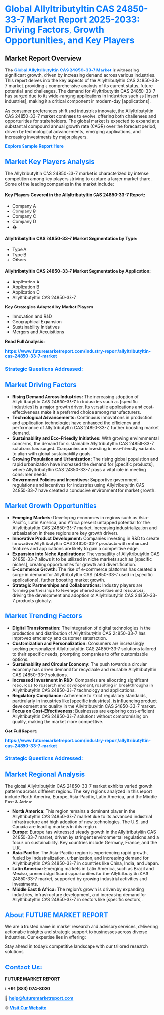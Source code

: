 <h1 style="color: #007BFF;">Global Allyltributyltin CAS 24850-33-7 Market Report 2025-2033: Driving Factors, Growth Opportunities, and Key Players</h1>

<section id="overview">
<h2>Market Report Overview</h2>
<p>The <a href="https://www.futuremarketreport.com/industry-report/allyltributyltin-cas-24850-33-7-market" style="color: #007BFF; text-decoration: none;"><strong>Global Allyltributyltin CAS 24850-33-7 Market</strong></a> is witnessing significant growth, driven by increasing demand across various industries. This report delves into the key aspects of the Allyltributyltin CAS 24850-33-7 market, providing a comprehensive analysis of its current status, future potential, and challenges. The demand for Allyltributyltin CAS 24850-33-7 has surged due to its wide-ranging applications in industries such as [insert industries], making it a critical component in modern-day [applications].</p>
<p>As consumer preferences shift and industries innovate, the Allyltributyltin CAS 24850-33-7 market continues to evolve, offering both challenges and opportunities for stakeholders. The global market is expected to expand at a substantial compound annual growth rate (CAGR) over the forecast period, driven by technological advancements, emerging applications, and increasing investments by major players.</p>
</section>

<section id="overview">
<p><a href="https://www.futuremarketreport.com/request-sample/reportId=119260" style="color: #007BFF; text-decoration: none;"><strong>Explore Sample Report Here</strong></a></p>
</section>

<section id="key-players">
<h2 style="color: #007BFF;">Market Key Players Analysis</h2>
<p>The Allyltributyltin CAS 24850-33-7 market is characterized by intense competition among key players striving to capture a larger market share. Some of the leading companies in the market include:</p>
<h4>Key Players Covered in the Allyltributyltin CAS 24850-33-7 Report:</h4>
<ul><li>Company A</li><li>Company B</li><li>Company C</li><li>Company D</li><li>�</li></ul>
<h4>Allyltributyltin CAS 24850-33-7 Market Segmentation by Type:</h4>
<ul><li>Type A</li><li>Type B</li><li>Others</li></ul>

<h4>Allyltributyltin CAS 24850-33-7 Market Segmentation by Application:</h4>
<ul><li>Application A</li><li>Application B</li><li>Application C</li><li>Allyltributyltin CAS 24850-33-7</li></ul>
<p><strong>Key Strategies Adopted by Market Players:</strong></p>
<ul>
<li>Innovation and R&D</li>
<li>Geographical Expansion</li>
<li>Sustainability Initiatives</li>
<li>Mergers and Acquisitions</li>
</ul>
</section>

<section>
<p><strong>Read Full Analysis: </strong></p><a href="https://www.futuremarketreport.com/industry-report/allyltributyltin-cas-24850-33-7-market" style="color: #007BFF; text-decoration: none;"><strong>https://www.futuremarketreport.com/industry-report/allyltributyltin-cas-24850-33-7-market</strong></a>
<h3 style="color: #007BFF;">Strategic Questions Addressed:</h3>
</section>

<section id="driving-factors">
<h2 style="color: #007BFF;">Market Driving Factors</h2>
<ul>
<li><strong>Rising Demand Across Industries:</strong> The increasing adoption of Allyltributyltin CAS 24850-33-7 in industries such as [specific industries] is a major growth driver. Its versatile applications and cost-effectiveness make it a preferred choice among manufacturers.</li>
<li><strong>Technological Advancements:</strong> Continuous innovations in production and application technologies have enhanced the efficiency and performance of Allyltributyltin CAS 24850-33-7, further boosting market demand.</li>
<li><strong>Sustainability and Eco-Friendly Initiatives:</strong> With growing environmental concerns, the demand for sustainable Allyltributyltin CAS 24850-33-7 solutions has surged. Companies are investing in eco-friendly variants to align with global sustainability goals.</li>
<li><strong>Growing Population and Urbanization:</strong> The rising global population and rapid urbanization have increased the demand for [specific products], where Allyltributyltin CAS 24850-33-7 plays a vital role in meeting consumer needs.</li>
<li><strong>Government Policies and Incentives:</strong> Supportive government regulations and incentives for industries using Allyltributyltin CAS 24850-33-7 have created a conducive environment for market growth.</li>
</ul>
</section>

<section id="growth-opportunities">
<h2 style="color: #007BFF;">Market Growth Opportunities</h2>
<ul>
<li><strong>Emerging Markets:</strong> Developing economies in regions such as Asia-Pacific, Latin America, and Africa present untapped potential for the Allyltributyltin CAS 24850-33-7 market. Increasing industrialization and urbanization in these regions are key growth drivers.</li>
<li><strong>Innovative Product Development:</strong> Companies investing in R&D to create innovative Allyltributyltin CAS 24850-33-7 products with enhanced features and applications are likely to gain a competitive edge.</li>
<li><strong>Expansion into Niche Applications:</strong> The versatility of Allyltributyltin CAS 24850-33-7 allows it to be utilized in niche markets such as [specific niches], creating opportunities for growth and diversification.</li>
<li><strong>E-commerce Growth:</strong> The rise of e-commerce platforms has created a surge in demand for Allyltributyltin CAS 24850-33-7 used in [specific applications], further boosting market growth.</li>
<li><strong>Strategic Partnerships and Collaborations:</strong> Industry players are forming partnerships to leverage shared expertise and resources, driving the development and adoption of Allyltributyltin CAS 24850-33-7 products globally.</li>
</ul>
</section>

<section id="trending-factors">
<h2 style="color: #007BFF;">Market Trending Factors</h2>
<ul>
<li><strong>Digital Transformation:</strong> The integration of digital technologies in the production and distribution of Allyltributyltin CAS 24850-33-7 has improved efficiency and customer satisfaction.</li>
<li><strong>Customization and Personalization:</strong> Consumers are increasingly seeking personalized Allyltributyltin CAS 24850-33-7 solutions tailored to their specific needs, prompting companies to offer customizable options.</li>
<li><strong>Sustainability and Circular Economy:</strong> The push towards a circular economy has driven demand for recyclable and reusable Allyltributyltin CAS 24850-33-7 solutions.</li>
<li><strong>Increased Investment in R&D:</strong> Companies are allocating significant resources to research and development, resulting in breakthroughs in Allyltributyltin CAS 24850-33-7 technology and applications.</li>
<li><strong>Regulatory Compliance:</strong> Adherence to strict regulatory standards, particularly in industries like [specific industries], is influencing product development and quality in the Allyltributyltin CAS 24850-33-7 market.</li>
<li><strong>Focus on Cost-Effectiveness:</strong> Businesses are exploring cost-efficient Allyltributyltin CAS 24850-33-7 solutions without compromising on quality, making the market more competitive.</li>
</ul>
</section>

<section>
<p><strong>Get Full Report: </strong></p><a href="https://www.futuremarketreport.com/industry-report/allyltributyltin-cas-24850-33-7-market" style="color: #007BFF; text-decoration: none;"><strong>https://www.futuremarketreport.com/industry-report/allyltributyltin-cas-24850-33-7-market</strong></a>
<h3 style="color: #007BFF;">Strategic Questions Addressed:</h3>
</section>


<section id="regional-analysis">
<h2 style="color: #007BFF;">Market Regional Analysis</h2>
<p>The global Allyltributyltin CAS 24850-33-7 market exhibits varied growth patterns across different regions. The key regions analyzed in this report include North America, Europe, Asia-Pacific, Latin America, and the Middle East & Africa:</p>
<ul>
<li><strong>North America:</strong> This region remains a dominant player in the Allyltributyltin CAS 24850-33-7 market due to its advanced industrial infrastructure and high adoption of new technologies. The U.S. and Canada are leading markets in this region.</li>
<li><strong>Europe:</strong> Europe has witnessed steady growth in the Allyltributyltin CAS 24850-33-7 market, driven by stringent environmental regulations and a focus on sustainability. Key countries include Germany, France, and the U.K.</li>
<li><strong>Asia-Pacific:</strong> The Asia-Pacific region is experiencing rapid growth, fueled by industrialization, urbanization, and increasing demand for Allyltributyltin CAS 24850-33-7 in countries like China, India, and Japan.</li>
<li><strong>Latin America:</strong> Emerging markets in Latin America, such as Brazil and Mexico, present significant opportunities for the Allyltributyltin CAS 24850-33-7 market, supported by growing industrial activities and investments.</li>
<li><strong>Middle East & Africa:</strong> The region’s growth is driven by expanding industries, infrastructure development, and increasing demand for Allyltributyltin CAS 24850-33-7 in sectors like [specific sectors].</li>
</ul>
</section>

<footer>
<h2 style="color: #007BFF;">About FUTURE MARKET REPORT</h2>
<p>We are a trusted name in market research and advisory services, delivering actionable insights and strategic support to businesses across diverse industries. Our expertise lies in offering:</p>

<p>Stay ahead in today’s competitive landscape with our tailored research solutions.</p>

<h2 style="color: #007BFF;">Contact Us:</h2>
<p><strong>FUTURE MARKET REPORT</strong></p>
<p>📞 <strong>+91 (883) 074-8030</strong></p>
<p>📧 <strong><a href="mailto:help@futuremarketreport.com" style="color: #007BFF;">help@futuremarketreport.com</a></strong></p>
<p>🌐 <strong><a href="https://www.futuremarketreport.com/" style="color: #007BFF;">Visit Our Website</a></strong></p>
</footer>